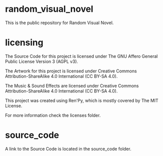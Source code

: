 # random_visual_novel
This is the public repository for Random Visual Novel.


# licensing
The Source Code for this project is licensed under The GNU Affero General Public License Version 3 (AGPL v3).

The Artwork for this project is licensed under Creative Commons Attribution-ShareAlike 4.0 International (CC BY-SA 4.0).

The Music & Sound Effects are licensed under Creative Commons Attribution-ShareAlike 4.0 International (CC BY-SA 4.0).

This project was created using Ren'Py, which is mostly covered by The MIT License.

For more information check the licenses folder.


# source_code
A link to the Source Code is located in the source_code folder.
